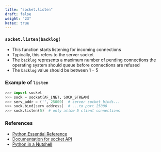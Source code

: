 ```yaml
---
title: "socket.listen"
draft: false
weight: "23"
katex: true
---
```


### `socket.listen(backlog)`
- This function starts listening for incoming connections
- Typically, this refers to the server socket
- The `backlog` represents a maximum number of pending connections the operating system should queue before connections are refused
- The `backlog` value should be between $1-5$

### Example of `listen`

```python
>>> import socket
>>> sock = socket(AF_INET, SOCK_STREAM)
>>> serv_addr = ('', 25000)  # server socket binds...
>>> sock.bind(serv_address)  # ...to port 25000
>>> sock.listen(5)  # only allow 5 client connections
```

### References
- [Python Essential Reference](http://index-of.co.uk/Python/Python%20Essential%20Reference,%20Fourth%20Edition.pdf)
- [Documentation for socket API](https://docs.python.org/3/library/socket.html)
- [Python in a Nutshell](https://www.arp.com/medias/13916546.pdf)

